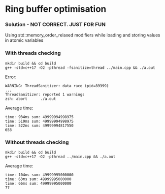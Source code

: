 # Ring buffer optimisation

### Solution - NOT CORRECT. JUST FOR FUN

Using std::memory_order_relaxed modifiers while loading and storing values in atomic variables

### With threads checking

```
mkdir build && cd build
g++ -std=c++17 -O2 -pthread -fsanitize=thread ../main.cpp && ./a.out
```

Error:

```
WARNING: ThreadSanitizer: data race (pid=89399)
...
ThreadSanitizer: reported 1 warnings
zsh: abort      ./a.out
```

Average time:

```
time: 934ms sum: 49999994998975
time: 519ms sum: 49999994998975
time: 522ms sum: 49999994817550
658
```

### Without threads checking

```
mkdir build && cd build
g++ -std=c++17 -O2 -pthread ../main.cpp && ./a.out
```

Average time:

```
time: 104ms sum: 49999995000000
time: 63ms sum: 49999995000000
time: 66ms sum: 49999995000000
77
```

